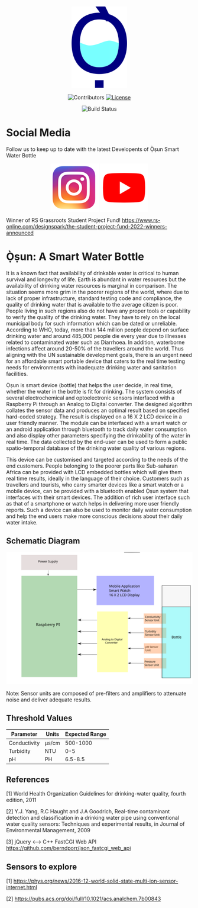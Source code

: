 
<p align="center">
  <img src="https://github.com/donank/smart-bottle/blob/main/logo.png" width="150" height="220"/>
</p>

<div align="center">
  
![Contributors](https://img.shields.io/github/contributors/donank/smart-bottle?style=for-the-badge)
[![License](https://img.shields.io/github/license/donank/smart-bottle?style=for-the-badge)](https://github.com/donank/smart-bottle/blob/main/LICENSE)

![Build Status](https://github.com/donank/smart-bottle/actions/workflows/ci.yml/badge.svg)
  
</div>


# Social Media
Follow us to keep up to date with the latest Developents of Ọ̀ṣun Smart Water Bottle

<p align="center">
<a href="https://www.instagram.com/oshun_smartbottle/" target="blank"><img align="center" src="https://github.com/donank/smart-bottle/blob/main/IG_logo.png"height="130" width="130" /></a>
<a href="https://www.instagram.com/oshun_smartbottle/" target="blank"><img align="center" src="https://github.com/donank/smart-bottle/blob/main/Youtube_logo.png"height="130" width="130" /></a>


Winner of RS Grassroots Student Project Fund! https://www.rs-online.com/designspark/the-student-project-fund-2022-winners-announced
# Ọ̀ṣun: A Smart Water Bottle



It is a known fact that availability of drinkable water is critical to human survival and longevity of life. Earth is abundant in water resources but the availability of drinking water resources is marginal in comparison. The situation seems more grim in the poorer regions of the world, where due to lack of proper infrastructure, standard testing code and compliance, the quality of drinking water that is available to the average citizen is poor. People living in such regions also do not have any proper tools or capability to verify the quality of the drinking water. They have to rely on the local municipal body for such information which can be dated or unreliable.  According to WHO, today, more than 144 million people depend on surface drinking water and around 485,000 people die every year due to illnesses related to contaminated water such as Diarrhoea. In addition, waterborne infections affect around 20-50% of the travellers around the world. Thus aligning with the UN sustainable development goals, there is an urgent need for an affordable smart portable device that caters to the real time testing needs for environments with inadequate drinking water and sanitation facilities. 

Ọ̀ṣun is smart device (bottle) that helps the user decide, in real time, whether the water in the bottle is fit for drinking. The system consists of several electrochemical and optoelectronic sensors interfaced with a Raspberry Pi through an Analog to Digital converter. The designed algorithm collates the sensor data and produces an optimal result based on specified hard-coded strategy. The result is displayed on a 16 X 2 LCD device in a user friendly manner. The module can be interfaced with a smart watch or an android application through bluetooth to track daily water consumption and also display other parameters specifying the drinkability of the water in real time. The data collected by the end-user can be used to form a public spatio-temporal database of the drinking water quality of various regions.

This device can be customised and targeted according to the needs of the end customers. People belonging to the poorer parts like Sub-saharan Africa can be provided with LCD embedded bottles which will give them real time results, ideally in the language of their choice. Customers such as travellers and tourists, who carry smarter devices like a smart watch or a mobile device, can be provided with a bluetooth enabled Ọ̀ṣun system that interfaces with their smart devices. The addition of rich user interface such as that of a smartphone or watch helps in delivering more user friendly reports. Such a device can also be used to monitor daily water consumption and help the end users make more conscious decisions about their daily water intake.

## Schematic Diagram
<p align="center">
  <img src="https://raw.githubusercontent.com/donank/smart-bottle/51891a3bb961518fbd0d75c031baf2d21b2ab916/schematic.svg" />
</p>

Note: Sensor units are composed of pre-filters and amplifiers to attenuate noise and deliver adequate results.


## Threshold Values 

| Parameter  | Units | Expected Range |
| ------------- | ------------- | ------------- |
| Conductivity  | µs/cm  | 500-1000  |
| Turbidity  | NTU | 0-5  |
| pH  | PH  | 6.5-8.5 |

## References
[1] World Health Organization Guidelines for drinking-water quality, fourth edition, 2011

[2] Y.J. Yang, R.C Haught and J.A Goodrich, Real-time contaminant detection and classification in a drinking water pipe using conventional water quality sensors: Techniques and experimental results, in Journal of Environmental Management, 2009

[3] jQuery <--> C++ FastCGI Web API https://github.com/berndporr/json_fastcgi_web_api

## Sensors to explore

[1] https://phys.org/news/2016-12-world-solid-state-multi-ion-sensor-internet.html

[2] https://pubs.acs.org/doi/full/10.1021/acs.analchem.7b00843
